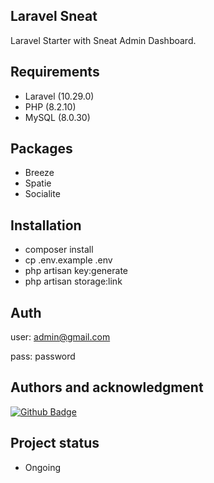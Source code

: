 ## Laravel Sneat

Laravel Starter with Sneat Admin Dashboard.

## Requirements
- Laravel (10.29.0)
- PHP (8.2.10)
- MySQL (8.0.30)

## Packages
- Breeze
- Spatie
- Socialite

## Installation

- composer install
- cp .env.example .env
- php artisan key:generate
- php artisan storage:link

## Auth
user: admin@gmail.com

pass: password

## Authors and acknowledgment
<div id="badges">
  <a href="https://github.com/muhalvin">
    <img src="https://img.shields.io/badge/Github?style=for-the-badge&logo=github&logoColor=white" alt="Github Badge"/>
  </a>
</div>

## Project status
- Ongoing